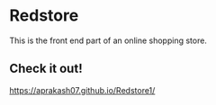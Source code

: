 # Redstore
This is the front end part of an online shopping store.
## Check it out!
https://aprakash07.github.io/Redstore1/
